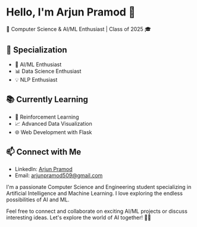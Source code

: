 # Hello, I'm Arjun Pramod 👋

🚀 Computer Science & AI/ML Enthusiast | Class of 2025 🎓

## 🔬 Specialization

- 🤖 AI/ML Enthusiast
- 📊 Data Science Enthusiast
- 💡 NLP Enthusiast

## 📚 Currently Learning

- 🌟 Reinforcement Learning
- 📈 Advanced Data Visualization
- 🌐 Web Development with Flask

## 📫 Connect with Me
- LinkedIn: [Arjun Pramod](https://www.linkedin.com/in/arjun-pramod-10b001231/)
- Email: arjunpramod509@gmail.com

I'm a passionate Computer Science and Engineering student specializing in Artificial Intelligence and Machine Learning. I love exploring the endless possibilities of AI and ML.

Feel free to connect and collaborate on exciting AI/ML projects or discuss interesting ideas. Let's explore the world of AI together! 🤖🚀
